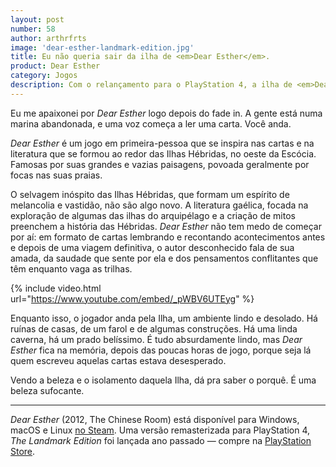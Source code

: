 ```yaml
---
layout: post
number: 58
author: arthrfrts
image: 'dear-esther-landmark-edition.jpg'
title: Eu não queria sair da ilha de <em>Dear Esther</em>.
product: Dear Esther
category: Jogos
description: Com o relançamento para o PlayStation 4, a ilha de <em>Dear Esther</em> está mais linda do que nunca.
---
```


Eu me apaixonei por _Dear Esther_ logo depois do fade in. A gente está numa marina abandonada, e uma voz começa a ler uma carta. Você anda.

_Dear Esther_ é um jogo em primeira-pessoa que se inspira nas cartas e na literatura que se formou ao redor das Ilhas Hébridas, no oeste da Escócia. Famosas por suas grandes e vazias paisagens, povoada geralmente por focas nas suas praias.

O selvagem inóspito das Ilhas Hébridas, que formam um espírito de melancolia e vastidão, não são algo novo. A literatura gaélica, focada na exploração de algumas das ilhas do arquipélago e a criação de mitos preenchem a história das Hébridas. _Dear Esther_ não tem medo de começar por aí: em formato de cartas lembrando e recontando acontecimentos antes e depois de uma viagem definitiva, o autor desconhecido fala de sua amada, da saudade que sente por ela e dos pensamentos conflitantes que têm enquanto vaga as trilhas.

{% include video.html url="https://www.youtube.com/embed/_pWBV6UTEyg" %}

Enquanto isso, o jogador anda pela Ilha, um ambiente lindo e desolado. Há ruínas de casas, de um farol e de algumas construções. Há uma linda caverna, há um prado belíssimo. É tudo absurdamente lindo, mas _Dear Esther_ fica na memória, depois das poucas horas de jogo, porque seja lá quem escreveu aquelas cartas estava desesperado.

Vendo a beleza e o isolamento daquela Ilha, dá pra saber o porquê. É uma beleza sufocante.

---

_Dear Esther_ (2012, The Chinese Room) está disponível para Windows, macOS e Linux [no Steam](http://store.steampowered.com/app/203810/). Uma versão remasterizada para PlayStation 4, _The Landmark Edition_ foi lançada ano passado — compre na [PlayStation Store](https://www.playstation.com/en-us/games/dear-esther-ps4/).
